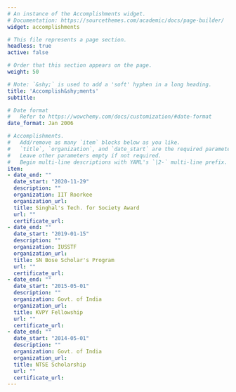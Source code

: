```yaml
---
# An instance of the Accomplishments widget.
# Documentation: https://sourcethemes.com/academic/docs/page-builder/
widget: accomplishments

# This file represents a page section.
headless: true
active: false

# Order that this section appears on the page.
weight: 50

# Note: `&shy;` is used to add a 'soft' hyphen in a long heading.
title: 'Accomplish&shy;ments'
subtitle:

# Date format
#   Refer to https://wowchemy.com/docs/customization/#date-format
date_format: Jan 2006

# Accomplishments.
#   Add/remove as many `item` blocks below as you like.
#   `title`, `organization`, and `date_start` are the required parameters.
#   Leave other parameters empty if not required.
#   Begin multi-line descriptions with YAML's `|2-` multi-line prefix.
item:
- date_end: ""
  date_start: "2020-11-29"
  description: ""
  organization: IIT Roorkee
  organization_url: 
  title: Singhal's Tech. for Society Award
  url: ""
  certificate_url: 
- date_end: ""
  date_start: "2019-01-15"
  description: ""
  organization: IUSSTF
  organization_url: 
  title: SN Bose Scholar's Program
  url: ""
  certificate_url:
- date_end: ""
  date_start: "2015-05-01"
  description: ""
  organization: Govt. of India
  organization_url: 
  title: KVPY Fellowship
  url: ""
  certificate_url:
- date_end: ""
  date_start: "2014-05-01"
  description: ""
  organization: Govt. of India
  organization_url: 
  title: NTSE Scholarship
  url: ""
  certificate_url:
---
```


